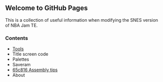 ## Welcome to GitHub Pages

This is a collection of useful information when modifying the SNES version of NBA Jam TE.

### Contents

- [Tools](tools.html)
- Title screen code
- Palettes
- Saveram
- [65c816 Assembly tips](65c816_assembly_tips.html)
- About
